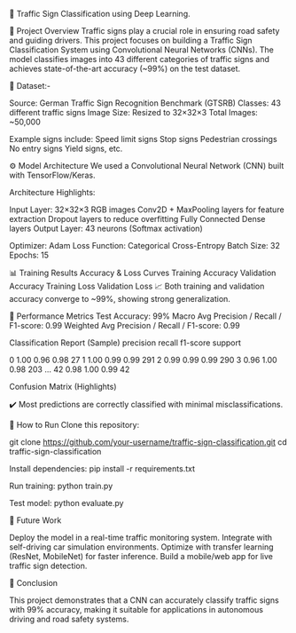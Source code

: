 🚦 Traffic Sign Classification using Deep Learning.


📌 Project Overview
Traffic signs play a crucial role in ensuring road safety and guiding drivers. This project focuses on building a Traffic Sign Classification System using Convolutional Neural Networks (CNNs).
The model classifies images into 43 different categories of traffic signs and achieves state-of-the-art accuracy (~99%) on the test dataset.

📂 Dataset:-

Source: German Traffic Sign Recognition Benchmark (GTSRB)
Classes: 43 different traffic signs
Image Size: Resized to 32×32×3
Total Images: ~50,000


Example signs include:
Speed limit signs
Stop signs
Pedestrian crossings
No entry signs
Yield signs, etc.


⚙️ Model Architecture
We used a Convolutional Neural Network (CNN) built with TensorFlow/Keras.


Architecture Highlights:

Input Layer: 32×32×3 RGB images
Conv2D + MaxPooling layers for feature extraction
Dropout layers to reduce overfitting
Fully Connected Dense layers
Output Layer: 43 neurons (Softmax activation)

Optimizer: Adam
Loss Function: Categorical Cross-Entropy
Batch Size: 32
Epochs: 15

📊 Training Results
Accuracy & Loss Curves
Training Accuracy	Validation Accuracy	Training Loss	Validation Loss
📈 Both training and validation accuracy converge to ~99%, showing strong generalization.

🎯 Performance Metrics
Test Accuracy: 99%
Macro Avg Precision / Recall / F1-score: 0.99
Weighted Avg Precision / Recall / F1-score: 0.99



Classification Report (Sample)
precision    recall  f1-score   support

0     1.00      0.96      0.98        27
1     1.00      0.99      0.99       291
2     0.99      0.99      0.99       290
3     0.96      1.00      0.98       203
...
42    0.98      1.00      0.99        42

Confusion Matrix (Highlights)

✔️ Most predictions are correctly classified with minimal misclassifications.

🚀 How to Run
Clone this repository:

git clone https://github.com/your-username/traffic-sign-classification.git
cd traffic-sign-classification


Install dependencies:
pip install -r requirements.txt


Run training:
python train.py


Test model:
python evaluate.py


🔮 Future Work

Deploy the model in a real-time traffic monitoring system.
Integrate with self-driving car simulation environments.
Optimize with transfer learning (ResNet, MobileNet) for faster inference.
Build a mobile/web app for live traffic sign detection.

📌 Conclusion

This project demonstrates that a CNN can accurately classify traffic signs with 99% accuracy, making it suitable for applications in autonomous driving and road safety systems.
